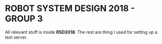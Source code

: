 # ROBOT SYSTEM DESIGN 2018 - GROUP 3

All relevant stuff is inside **RSD2018**. The rest are thing I used for setting up a test server.
